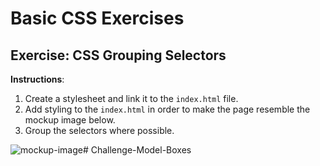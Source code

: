 # Basic CSS Exercises

## Exercise: CSS Grouping Selectors

**Instructions**:

1. Create a stylesheet and link it to the `index.html` file. 
2. Add styling to the `index.html` in order to make the page  resemble the mockup image below. 
3. Group the selectors where possible. 

![mockup-image](/image/mockup.png)# Challenge-Model-Boxes

